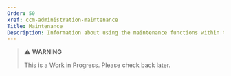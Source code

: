 ```yaml
---
Order: 50
xref: ccm-administration-maintenance
Title: Maintenance
Description: Information about using the maintenance functions within the Chocolatey Central Management Administration section.
---
```


> :warning: **WARNING**
>
> This is a Work in Progress. Please check back later.
